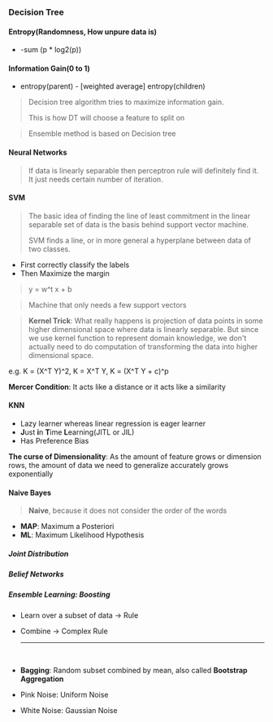 ### Decision Tree

#### Entropy(Randomness, How unpure data is)

- -sum (p * log2(p))

#### Information Gain(0 to 1)

- entropy(parent) - [weighted average] entropy(children)

> Decision tree algorithm tries to maximize information gain.
>
> This is how DT will choose a feature to split on



> Ensemble method is based on Decision tree



#### Neural Networks

> If data is linearly separable then perceptron rule will definitely find it. It just needs certain number of iteration. 



#### SVM

> The basic idea of finding the line of least commitment in the linear separable set of data is the basis behind support vector machine.
>
> SVM finds a  line, or in more general a hyperplane between data of two classes.

- First correctly classify the labels
- Then Maximize the margin



> y = w^t x + b

>Machine that only needs a few support vectors

> **Kernel Trick**: What really happens is projection of data points in some higher dimensional space where data is linearly separable. But since we use kernel function to represent domain knowledge, we don't actually need to do computation of transforming the data into higher dimensional space.

e.g. K = (X^T Y)^2, K = X^T Y, K = (X^T Y + c)^p



**Mercer Condition**: It acts like a distance or it acts like a similarity



#### KNN

- Lazy learner whereas linear regression is eager learner
- **J**ust **i**n **T**ime **L**earning(JITL or JIL) 
- Has  Preference Bias


**The curse of Dimensionality**: As the amount of feature grows or dimension rows, the amount of data we need to generalize accurately grows exponentially



#### Naive Bayes

> **Naive**, because it does not consider the order of the words

- **MAP**: Maximum a Posteriori
- **ML**: Maximum Likelihood Hypothesis





##### Joint Distribution

##### Belief Networks



##### Ensemble Learning: Boosting

- Learn over a subset of data -> Rule

- Combine -> Complex Rule

  ---

  ​

- **Bagging**: Random subset combined by mean, also called **Bootstrap Aggregation**



- Pink Noise: Uniform Noise
- White Noise: Gaussian Noise